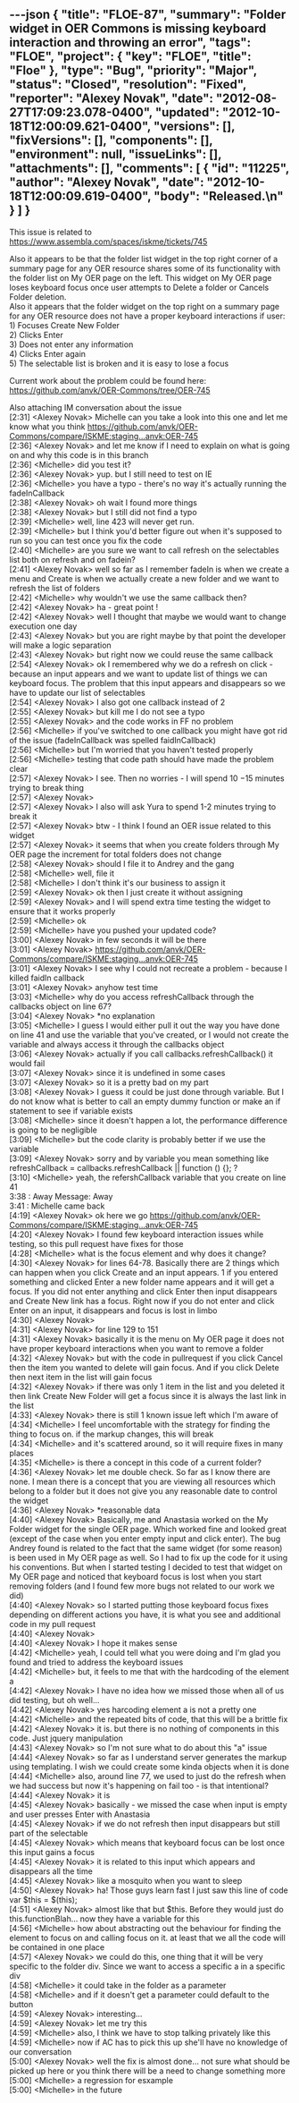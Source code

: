 ---json
{
  "title": "FLOE-87",
  "summary": "Folder widget in OER Commons is missing keyboard interaction and throwing an error",
  "tags": "FLOE",
  "project": {
    "key": "FLOE",
    "title": "Floe"
  },
  "type": "Bug",
  "priority": "Major",
  "status": "Closed",
  "resolution": "Fixed",
  "reporter": "Alexey Novak",
  "date": "2012-08-27T17:09:23.078-0400",
  "updated": "2012-10-18T12:00:09.621-0400",
  "versions": [],
  "fixVersions": [],
  "components": [],
  "environment": null,
  "issueLinks": [],
  "attachments": [],
  "comments": [
    {
      "id": "11225",
      "author": "Alexey Novak",
      "date": "2012-10-18T12:00:09.619-0400",
      "body": "Released.\n"
    }
  ]
}
---
This issue is related to <https://www.assembla.com/spaces/iskme/tickets/745>

Also it appears to be that the folder list widget in the top right corner of a summary page for any OER resource shares some of its functionality with the folder list on My OER page on the left. This widget on My OER page loses keyboard focus once user attempts to Delete a folder or Cancels Folder deletion.\
Also it appears that the folder widget on the top right on a summary page for any OER resource does not have a proper keyboard interactions if user:\
1\) Focuses Create New Folder\
2\) Clicks Enter\
3\) Does not enter any information\
4\) Clicks Enter again\
5\) The selectable list is broken and it is easy to lose a focus

Current work about the problem could be found here:\
<https://github.com/anvk/OER-Commons/tree/OER-745>

Also attaching IM conversation about the issue\
\[2:31] \<Alexey Novak> Michelle can you take a look into this one and let me know what you think <https://github.com/anvk/OER-Commons/compare/ISKME:staging...anvk:OER-745>\
\[2:36] \<Alexey Novak> and let me know if I need to explain on what is going on and why this code is in this branch\
\[2:36] \<Michelle> did you test it?\
\[2:36] \<Alexey Novak> yup. but I still need to test on IE\
\[2:36] \<Michelle> you have a typo - there's no way it's actually running the fadeInCallback\
\[2:38] \<Alexey Novak> oh wait I found more things\
\[2:38] \<Alexey Novak> but I still did not find a typo\
\[2:39] \<Michelle> well, line 423 will never get run.\
\[2:39] \<Michelle> but I think you'd better figure out when it's supposed to run so you can test once you fix the code\
\[2:40] \<Michelle> are you sure we want to call refresh on the selectables list both on refresh and on fadein?\
\[2:41] \<Alexey Novak> well so far as I remember fadeIn is when we create a menu and Create is when we actually create a new folder and we want to refresh the list of folders\
\[2:42] \<Michelle> why wouldn't we use the same callback then?\
\[2:42] \<Alexey Novak> ha - great point !\
\[2:42] \<Alexey Novak> well I thought that maybe we would want to change execution one day\
\[2:43] \<Alexey Novak> but you are right maybe by that point the developer will make a logic separation\
\[2:43] \<Alexey Novak> but right now we could reuse the same callback\
\[2:54] \<Alexey Novak> ok I remembered why we do a refresh on click - because an input appears and we want to update list of things we can keyboard focus. The problem that this input appears and disappears so we have to update our list of selectables\
\[2:54] \<Alexey Novak> I also got one callback instead of 2\
\[2:55] \<Alexey Novak> but kill me I do not see a typo\
\[2:55] \<Alexey Novak> and the code works in FF no problem \
\[2:56] \<Michelle> if you've switched to one callback you might have got rid of the issue (fadeInCallback was spelled faidInCallback)\
\[2:56] \<Michelle> but I'm worried that you haven't tested properly\
\[2:56] \<Michelle> testing that code path should have made the problem clear\
\[2:57] \<Alexey Novak> I see. Then no worries - I will spend 10 −15 minutes trying to break thing\
\[2:57] \<Alexey Novak>  \
\[2:57] \<Alexey Novak> I also will ask Yura to spend 1-2 minutes trying to break it\
\[2:57] \<Alexey Novak> btw - I think I found an OER issue related to this widget\
\[2:57] \<Alexey Novak> it seems that when you create folders through My OER page the increment for total folders does not change\
\[2:58] \<Alexey Novak> should I file it to Andrey and the gang\
\[2:58] \<Michelle> well, file it\
\[2:58] \<Michelle> I don't think it's our business to assign it\
\[2:59] \<Alexey Novak> ok then I just create it without assigning\
\[2:59] \<Alexey Novak> and I will spend extra time testing the widget to ensure that it works properly\
\[2:59] \<Michelle> ok\
\[2:59] \<Michelle> have you pushed your updated code?\
\[3:00] \<Alexey Novak> in few seconds it will be there \
\[3:01] \<Alexey Novak> <https://github.com/anvk/OER-Commons/compare/ISKME:staging...anvk:OER-745>\
\[3:01] \<Alexey Novak> I see why I could not recreate a problem - because I killed faidIn callback\
\[3:01] \<Alexey Novak> anyhow test time\
\[3:03] \<Michelle> why do you access refreshCallback through the callbacks object on line 67?\
\[3:04] \<Alexey Novak> \*no explanation\
\[3:05] \<Michelle> I guess I would either pull it out the way you have done on line 41 and use the variable that you've created, or I would not create the variable and always access it through the callbacks object\
\[3:06] \<Alexey Novak> actually if you call callbacks.refreshCallback() it would fail\
\[3:07] \<Alexey Novak> since it is undefined in some cases\
\[3:07] \<Alexey Novak> so it is a pretty bad on my part\
\[3:08] \<Alexey Novak> I guess it could be just done through variable. But I do not know what is better to call an empty dummy function or make an if statement to see if variable exists\
\[3:08] \<Michelle> since it doesn't happen a lot, the performance difference is going to be negligible\
\[3:09] \<Michelle> but the code clarity is probably better if we use the variable\
\[3:09] \<Alexey Novak> sorry and by variable you mean something like refreshCallback = callbacks.refreshCallback || function () {}; ?\
\[3:10] \<Michelle> yeah, the refershCallback variable that you create on line 41\
3:38 : Away Message: Away\
3:41 : Michelle came back\
\[4:19] \<Alexey Novak> ok here we go  <https://github.com/anvk/OER-Commons/compare/ISKME:staging...anvk:OER-745>\
\[4:20] \<Alexey Novak> I found few keyboard interaction issues while testing, so this pull request have fixes for those\
\[4:28] \<Michelle> what is the focus element and why does it change?\
\[4:30] \<Alexey Novak> for lines 64-78. Basically there are 2 things which can happen when you click Create and an input appears. 1 if you entered something and clicked Enter a new folder name appears and it will get a focus. If you did not enter anything and click Enter then input disappears and Create New link has a focus. Right now if you do not enter and click Enter on an input, it disappears and focus is lost in limbo\
\[4:30] \<Alexey Novak>  \
\[4:31] \<Alexey Novak> for line 129 to 151\
\[4:31] \<Alexey Novak> basically it is the menu on My OER page it does not have proper keyboard interactions when you want to remove a folder\
\[4:32] \<Alexey Novak> but with the code in pullrequest if you click Cancel then the item you wanted to delete will gain focus. And if you click Delete then next item in the list will gain focus\
\[4:32] \<Alexey Novak> if there was only 1 item in the list and you deleted it then link Create New Folder will get a focus since it is always the last link in the list\
\[4:33] \<Alexey Novak> there is still 1 known issue left which I'm aware of\
\[4:34] \<Michelle> I feel uncomfortable with the strategy for finding the thing to focus on. if the markup changes, this will break\
\[4:34] \<Michelle> and it's scattered around, so it will require fixes in many places\
\[4:35] \<Michelle> is there a concept in this code of a current folder?\
\[4:36] \<Alexey Novak> let me double check. So far as I know there are none. I mean there is a concept that you are viewing all resources which belong to a folder but it does not give you any reasonable date to control the widget\
\[4:36] \<Alexey Novak> \*reasonable data\
\[4:40] \<Alexey Novak> Basically, me and Anastasia worked on the My Folder widget for the single OER page. Which worked fine and looked great (except of the case when you enter empty input and click enter). The bug Andrey found is related to the fact that the same widget (for some reason) is been used in My OER page as well. So I had to fix up the code for it using his conventions. But when I started testing I decided to test that widget on My OER page and noticed that keyboard focus is lost when you start removing folders (and I found few more bugs not related to our work we did)\
\[4:40] \<Alexey Novak> so I started putting those keyboard focus fixes depending on different actions you have, it is what you see and additional code in my pull request\
\[4:40] \<Alexey Novak>  \
\[4:40] \<Alexey Novak> I hope it makes sense\
\[4:42] \<Michelle> yeah, I could tell what you were doing and I'm glad you found and tried to address the keyboard issues\
\[4:42] \<Michelle> but, it feels to me that with the hardcoding of the element a\
\[4:42] \<Alexey Novak> I have no idea how we missed those when all of us did testing, but oh well...\
\[4:42] \<Alexey Novak> yes harcoding element a is not a pretty one\
\[4:42] \<Michelle> and the repeated bits of code, that this will be a brittle fix\
\[4:42] \<Alexey Novak> it is. but there is no nothing of components in this code. Just jquery manipulation\
\[4:43] \<Alexey Novak> so I'm not sure what to do about this "a" issue \
\[4:44] \<Alexey Novak> so far as I understand server generates the markup using templating. I wish we could create some kinda objects when it is done\
\[4:44] \<Michelle> also, around line 77, we used to just do the refresh when we had success but now it's happening on fail too - is that intentional?\
\[4:44] \<Alexey Novak> it is\
\[4:45] \<Alexey Novak> basically - we missed the case when input is empty and user presses Enter with Anastasia\
\[4:45] \<Alexey Novak> if we do not refresh then input disappears but still part of the selectable\
\[4:45] \<Alexey Novak> which means that keyboard focus can be lost once this input gains a focus\
\[4:45] \<Alexey Novak> it is related to this input which appears and disappears all the time\
\[4:45] \<Alexey Novak> like a mosquito when you want to sleep\
\[4:50] \<Alexey Novak> ha! Those guys learn fast I just saw this line of code var $this = $(this);\
\[4:51] \<Alexey Novak> almost like that but $this. Before they would just do this.functionBlah... now they have a variable for this\
\[4:56] \<Michelle> how about abstracting out the behaviour for finding the element to focus on and calling focus on it. at least that we all the code will be contained in one place\
\[4:57] \<Alexey Novak> we could do this, one thing that it will be very specific to the folder div. Since we want to access a specific a in a specific div\
\[4:58] \<Michelle> it could take in the folder as a parameter\
\[4:58] \<Michelle> and if it doesn't get a parameter could default to the button\
\[4:59] \<Alexey Novak> interesting...\
\[4:59] \<Alexey Novak> let me try this\
\[4:59] \<Michelle> also, I think we have to stop talking privately like this\
\[4:59] \<Michelle> now if AC has to pick this up she'll have no knowledge of our conversation \
\[5:00] \<Alexey Novak> well the fix is almost done... not sure what should be picked up here or you think there will be a need to change something more\
\[5:00] \<Michelle> a regression for esxample\
\[5:00] \<Michelle> in the future

        